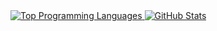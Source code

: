 <a href="https://github.com/anuraghazra/github-readme-stats">
  <img alt="Top Programming Languages" src="https://github-readme-stats-sigma-five.vercel.app/api/top-langs/?username=jaynnn&theme=catppuccin_latte&layout=compact&hide=html,scss,css,javascript" />
  <img alt="GitHub Stats" src="https://github-readme-stats-sigma-five.vercel.app/api?username=jaynnn&show_icons=true&theme=catppuccin_latte" />
</a>
